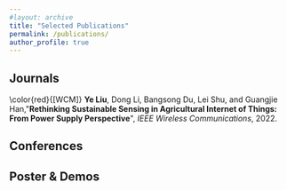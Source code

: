 ```yaml
---
#layout: archive
title: "Selected Publications"
permalink: /publications/
author_profile: true
---
```



Journals
------
\color{red}{[WCM]}
**Ye Liu**, Dong Li, Bangsong Du, Lei Shu, and Guangjie Han,"**Rethinking Sustainable Sensing in Agricultural Internet of Things: From Power Supply Perspective**", *IEEE Wireless Communications*, 2022.


Conferences
------



Poster & Demos
------